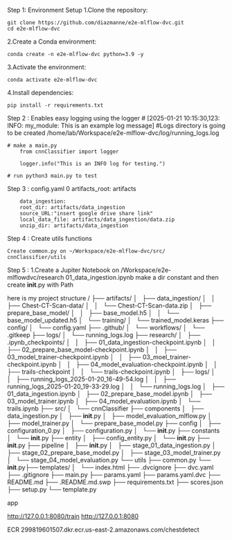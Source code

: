 Step 1: Environment Setup
1.Clone the repository:

    git clone https://github.com/diazmanne/e2e-mlflow-dvc.git
    cd e2e-mlflow-dvc

2.Create a Conda environment:

    conda create -n e2e-mlflow-dvc python=3.9 -y

3.Activate the environment:

    conda activate e2e-mlflow-dvc

4.Install dependencies:

    pip install -r requirements.txt



Step 2 :
    Enables easy logging using the logger
    # [2025-01-21 10:15:30,123: INFO: my_module: This is an example log message]
    #Logs directory is going to be created  /home/lab/Workspace/e2e-mlflow-dvc/log/running_logs.log

    # make a main.py
        from cnnClassifier import logger

        logger.info("This is an INFO log for testing.")

    # run python3 main.py to test  

Step 3 : config.yaml
    0
     artifacts_root: artifacts

        data_ingestion:
        root_dir: artifacts/data_ingestion
        source_URL:"insert google drive share link"
        local_data_file: artifacts/data_ingestion/data.zip
        unzip_dir: artifacts/data_ingestion

Step 4 : Create utils functions 

    Create common.py on ~/Workspace/e2e-mlflow-dvc/src/
    cnnClassifier/utils
    

Step 5 :
    1.Create a Jupiter Notebook on 
    /Workspace/e2e-mlflowdvc/research 01_data_ingestion.ipynb 
    make a dir constant and then create __init__.py
    with Path



here is my project structure /
├── artifacts/
│   ├── data_ingestion/
│   │   ├── Chest-CT-Scan-data/
│   │   └── Chest-CT-Scan-data.zip
│   ├── prepare_base_model/
│   │   ├── base_model.h5
│   │   └── base_model_updated.h5
│   └── training/
│       └── trained_model.keras
├── config/
│   └── config.yaml
├── .github/
│   └── workflows/
│       └── .gitkeep
├── logs/
│   └── running_logs.log
├── research/
│   ├── .ipynb_checkpoints/
│   │   ├── 01_data_ingestion-checkpoint.ipynb
│   │   ├── 02_prepare_base_model-checkpoint.ipynb
│   │   ├── 03_model_trainer-checkpoint.ipynb
│   │   ├── 03_moel_trainer-checkpoint.ipynb
│   │   ├── 04_model_evaluation-checkpoint.ipynb
│   │   ├── trails-checkpoint
│   │   └── trails-checkpoint.ipynb
│   ├── logs/
│   │   ├── running_logs_2025-01-20_16-49-54.log
│   │   ├── running_logs_2025-01-20_19-33-29.log
│   │   └── running_logs.log
│   ├── 01_data_ingestion.ipynb
│   ├── 02_prepare_base_model.ipynb
│   ├── 03_model_trainer.ipynb
│   ├── 04_model_evaluation.ipynb
│   └── trails.ipynb
├── src/
│   └── cnnClassifier
├── components
│   ├── data_ingestion.py
│   ├── __init__.py
│   ├── model_evaluation_mlflow.py
│   ├── model_trainer.py
│   └── prepare_base_model.py
├── config
│   ├── configuration_0.py
│   ├── configuration.py
│   └── __init__.py
├── constants
│   └── __init__.py
├── entity
│   ├── config_entity.py
│   └── __init__.py
├── __init__.py
├── pipeline
│   ├── __init__.py
│   ├── stage_01_data_ingestion.py
│   ├── stage_02_prepare_base_model.py
│   ├── stage_03_model_trainer.py
│   └── stage_04_model_evaluation.py
└── utils
    ├── common.py
    └── __init__.py├── templates/
│   └── index.html
├── .dvcignore
├── dvc.yaml
├── .gitignore
├── main.py
├── params.yaml
├── params.yaml.dvc
├── README.md
├── .README.md.swp
├── requirements.txt
├── scores.json
├── setup.py
└── template.py




app

http://127.0.0.1:8080/train
http://127.0.0.1:8080

ECR
299819601507.dkr.ecr.us-east-2.amazonaws.com/chestdetect